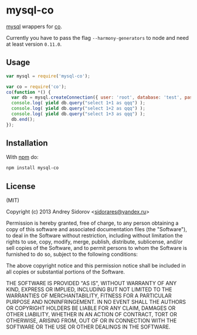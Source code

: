 # mysql-co

[mysql](https://github.com/sidorares/node-mysql2) wrappers for
[co](https://github.com/visionmedia/co).

Currently you have to pass the flag `--harmony-generators` to node and need at
least version `0.11.0`.

## Usage

```js
var mysql = require('mysql-co');

var co = require('co');
co(function *() {
  var db = mysql.createConnection({ user: 'root', database: 'test', password: ''});
  console.log( yield db.query("select 1+1 as qqq") );
  console.log( yield db.query("select 1+2 as qqq") );
  console.log( yield db.query("select 1+3 as qqq") );
  db.end();
});

```

## Installation

With [npm](https://npmjs.org) do:

```bash
npm install mysql-co
```

## License

(MIT)

Copyright (c) 2013 Andrey Sidorov &lt;sidorares@yandex.ru&gt;

Permission is hereby granted, free of charge, to any person obtaining a copy of
this software and associated documentation files (the "Software"), to deal in
the Software without restriction, including without limitation the rights to
use, copy, modify, merge, publish, distribute, sublicense, and/or sell copies
of the Software, and to permit persons to whom the Software is furnished to do
so, subject to the following conditions:

The above copyright notice and this permission notice shall be included in all
copies or substantial portions of the Software.

THE SOFTWARE IS PROVIDED "AS IS", WITHOUT WARRANTY OF ANY KIND, EXPRESS OR
IMPLIED, INCLUDING BUT NOT LIMITED TO THE WARRANTIES OF MERCHANTABILITY,
FITNESS FOR A PARTICULAR PURPOSE AND NONINFRINGEMENT. IN NO EVENT SHALL THE
AUTHORS OR COPYRIGHT HOLDERS BE LIABLE FOR ANY CLAIM, DAMAGES OR OTHER
LIABILITY, WHETHER IN AN ACTION OF CONTRACT, TORT OR OTHERWISE, ARISING FROM,
OUT OF OR IN CONNECTION WITH THE SOFTWARE OR THE USE OR OTHER DEALINGS IN THE
SOFTWARE.
